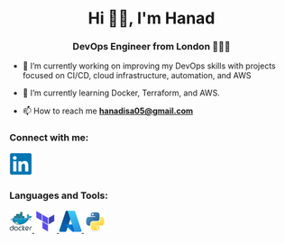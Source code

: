 <h1 align="center">Hi 👋🏾, I'm Hanad</h1>
<h3 align="center">DevOps Engineer from London 📍🇬🇧</h3>

- 🔭 I’m currently working on improving my DevOps skills with projects focused on CI/CD, cloud infrastructure, automation, and AWS

- 🌱 I’m currently learning Docker, Terraform, and AWS.

- 📫 How to reach me **hanadisa05@gmail.com**


<h3 align="left">Connect with me:</h3>
<p align="left">
  <a href= "https://www.linkedin.com/in/hanad-isa-35747a245/" target="_blank">
    <img src="https://raw.githubusercontent.com/devicons/devicon/master/icons/linkedin/linkedin-original.svg" alt="linkedin" width="40" height="40"/>
  </a>
</p>

<h3 align="left">Languages and Tools:</h3>
<p align="left">
  <a href="https://www.docker.com/" target="_blank" rel="noreferrer">
    <img src="https://raw.githubusercontent.com/devicons/devicon/master/icons/docker/docker-original-wordmark.svg" alt="docker" width="40" height="40"/>
  </a>
  <a href="https://www.terraform.io/" target="_blank" rel="noreferrer">
    <img src="https://raw.githubusercontent.com/devicons/devicon/master/icons/terraform/terraform-original.svg" alt="terraform" width="40" height="40"/>
  </a>
  <a href="https://azure.microsoft.com/" target="_blank" rel="noreferrer">
    <img src="https://raw.githubusercontent.com/devicons/devicon/master/icons/azure/azure-original.svg" alt="azure" width="40" height="40"/>
  </a>
  <a href="https://www.python.org" target="_blank" rel="noreferrer">
    <img src="https://raw.githubusercontent.com/devicons/devicon/master/icons/python/python-original.svg" alt="python" width="40" height="40"/>
  </a>
</p>
